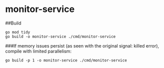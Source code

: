 # monitor-service

##Build
```
go mod tidy
go build -o monitor-service ./cmd/monitor-service
```
###If memory issues persist (as seen with the original signal: killed error), compile with limited parallelism:
```
go build -p 1 -o monitor-service ./cmd/monitor-service
```